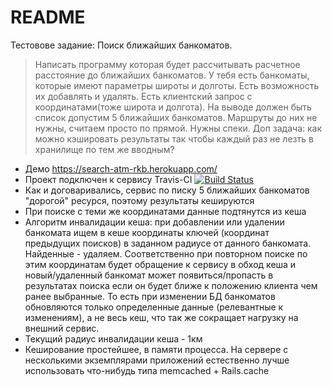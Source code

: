 # README

Тестовове задание: Поиск ближайших банкоматов.

> Написать программу которая будет рассчитывать расчетное расстояние до ближайших банкоматов.
У тебя есть банкоматы, которые имеют параметры широты и долготы. Есть возможность их добавлять и удалять.
Есть клиентский запрос с координатами(тоже широта и долгота).
На выводе должен быть список допустим 5 ближайших банкоматов. Маршруты до них не нужны, считаем просто по прямой. 
Нужны спеки.
Доп задача: как можно кэшировать результаты так чтобы каждый раз не лезть в хранилище по тем же вводным?

* Демо https://search-atm-rkb.herokuapp.com/
* Проект подключен к сервису Travis-CI [![Build Status](https://travis-ci.org/khataev/search-atm-rkb.svg?branch=master)](https://travis-ci.org/khataev/search-atm-rkb)
* Как и договаривались, сервис по писку 5 ближайших банкоматов "дорогой" ресурся, поэтому результаты кешируются
* При поиске с теми же координатами данные подтянутся из кеша
* Алгоритм инвалидации кеша: при добавлении или удалении банкомата ищем в кеше координаты ключей (координат предыдущих 
поисков) в заданном радиусе от данного банкомата. Найденные - удаляем. Соответственно при повторном поиске по этим 
координатам будет обращение к сервису в обход кеша и новый/удаленный банкомат может появиться/пропасть в результатах 
поиска если он будет ближе к положению клиента чем ранее выбранные. То есть при изменении БД банкоматов обновляются
только определенные данные (релевантные к изменениям), а не весь кеш, что так же сокращает нагрузку на внешний сервис.
* Текущий радиус инвалидации кеша - 1км
* Кеширование простейшее, в памяти процесса. На сервере с несколькими экземплярами приложений естественно лучше 
использовать что-нибудь типа memcached + Rails.cache

